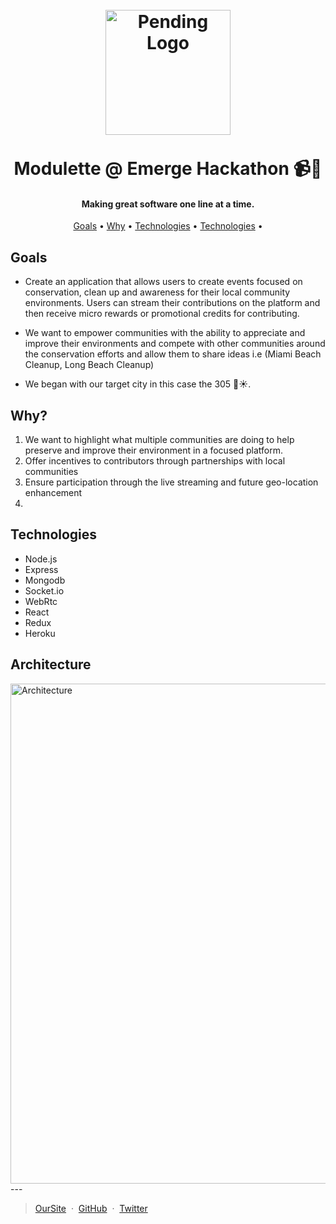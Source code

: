 <h1 align="center">
  <br>
  <a href="http://google.com"><img src="https://avatars3.githubusercontent.com/u/48931493?s=400&v=4" alt="Pending Logo" width="200"></a>
  <br>
   <br>
   Modulette @ Emerge Hackathon 📹🌴
  <br>
</h1>

<h4 align="center"> Making great software one line at a time. </h4>


<p align="center">
  <a href="#goals">Goals</a> •
  <a href="#why">Why</a> •
  <a href="#technologies">Technologies</a> •
  <a href="#architecture">Technologies</a> •

</p>

## Goals
* Create an application that allows users to create events focused on conservation, clean up and awareness for their local community environments. Users can stream their contributions on the platform and then receive micro rewards or promotional credits for contributing.

* We want to empower communities with the ability to appreciate and improve their environments and compete with other communities around the conservation efforts and allow them to share ideas i.e (Miami Beach Cleanup, Long Beach Cleanup)

* We began with our target city in this case the 305 🌴☀️.

## Why?
1. We want to highlight what multiple communities are doing to help preserve and improve their environment in a focused platform.
2. Offer incentives to contributors through partnerships with local communities
3. Ensure participation through the live streaming and future geo-location enhancement
4.

## Technologies
* Node.js
* Express
* Mongodb
* Socket.io
* WebRtc
* React
* Redux
* Heroku

## Architecture

<img src="https://ibb.co/gy16dnb" alt="Architecture" width="800">
---

> [OurSite](https://www.modulette.com/) &nbsp;&middot;&nbsp;
> [GitHub](https://github.com/modulette) &nbsp;&middot;&nbsp;
> [Twitter](https://twitter.com/modulette)
